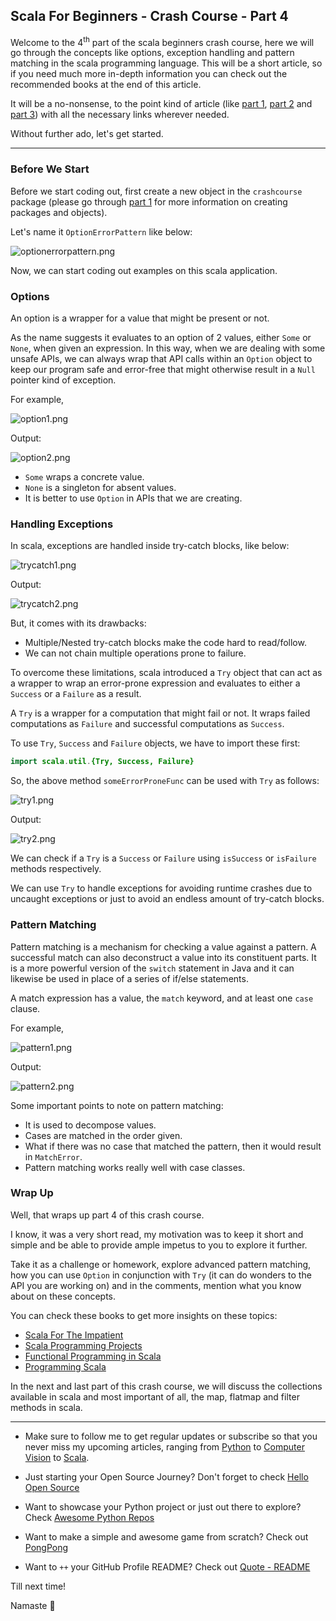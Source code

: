 ## Scala For Beginners - Crash Course - Part 4

Welcome to the 4<sup>th</sup> part of the scala beginners crash course, here we will go through the concepts like options, exception handling and pattern matching in the scala programming language. This will be a short article, so if you need much more in-depth information you can check out the recommended books at the end of this article.

It will be a no-nonsense, to the point kind of article (like [part 1](https://blog.codekaro.info/scala-for-beginners-crash-course-part-1), [part 2](https://blog.codekaro.info/scala-for-beginners-crash-course-part-2) and [part 3](https://blog.codekaro.info/scala-for-beginners-crash-course-part-3)) with all the necessary links wherever needed.

Without further ado, let's get started.

---

### Before We Start

Before we start coding out, first create a new object in the `crashcourse` package (please go through [part 1](https://blog.codekaro.info/scala-for-beginners-crash-course-part-1) for more information on creating packages and objects).

Let's name it `OptionErrorPattern` like below:

![optionerrorpattern.png](https://cdn.hashnode.com/res/hashnode/image/upload/v1630925030021/nVd9E9gnC.png)

Now, we can start coding out examples on this scala application.

### Options

An option is a wrapper for a value that might be present or not.

As the name suggests it evaluates to an option of 2 values, either `Some` or `None`, when given an expression. In this way, when we are dealing with some unsafe APIs, we can always wrap that API calls within an `Option` object to keep our program safe and error-free that might otherwise result in a `Null` pointer kind of exception.

For example,

![option1.png](https://cdn.hashnode.com/res/hashnode/image/upload/v1630925018987/sB1uRqqay.png)

Output:

![option2.png](https://cdn.hashnode.com/res/hashnode/image/upload/v1630925042862/-nK_ZfcMc.png)

* `Some` wraps a concrete value.
* `None` is a singleton for absent values.
* It is better to use `Option` in APIs that we are creating.

### Handling Exceptions

In scala, exceptions are handled inside try-catch blocks, like below:

![trycatch1.png](https://cdn.hashnode.com/res/hashnode/image/upload/v1630925058053/hTqvEBrrBP.png)

Output:

![trycatch2.png](https://cdn.hashnode.com/res/hashnode/image/upload/v1630925069861/Esd5kD21N.png)

But, it comes with its drawbacks:

* Multiple/Nested try-catch blocks make the code hard to read/follow.
* We can not chain multiple operations prone to failure.

To overcome these limitations, scala introduced a `Try` object that can act as a wrapper to wrap an error-prone expression and evaluates to either a `Success` or a `Failure` as a result.

A `Try` is a wrapper for a computation that might fail or not. It wraps failed computations as `Failure` and successful computations as `Success`.

To use `Try`, `Success` and `Failure` objects, we have to import these first:

```java
import scala.util.{Try, Success, Failure}
```

So, the above method `someErrorProneFunc` can be used with `Try` as follows:

![try1.png](https://cdn.hashnode.com/res/hashnode/image/upload/v1630925084602/6lmVG7jIU.png)

Output:

![try2.png](https://cdn.hashnode.com/res/hashnode/image/upload/v1630925093846/jtYL6zcZR.png)

We can check if a `Try` is a `Success` or `Failure` using `isSuccess` or `isFailure` methods respectively.

We can use `Try` to handle exceptions for avoiding runtime crashes due to uncaught exceptions or just to avoid an endless amount of try-catch blocks.

### Pattern Matching

Pattern matching is a mechanism for checking a value against a pattern. A successful match can also deconstruct a value into its constituent parts. It is a more powerful version of the `switch` statement in Java and it can likewise be used in place of a series of if/else statements.

A match expression has a value, the `match` keyword, and at least one `case` clause.

For example,

![pattern1.png](https://cdn.hashnode.com/res/hashnode/image/upload/v1630925111421/1pCDtmdXV.png)

Output:

![pattern2.png](https://cdn.hashnode.com/res/hashnode/image/upload/v1630925120830/nW6vRfMZ8.png)

Some important points to note on pattern matching:

* It is used to decompose values.
* Cases are matched in the order given.
* What if there was no case that matched the pattern, then it would result in `MatchError`.
* Pattern matching works really well with case classes.

### Wrap Up

Well, that wraps up part 4 of this crash course.

I know, it was a very short read, my motivation was to keep it short and simple and be able to provide ample impetus to you to explore it further. 

Take it as a challenge or homework, explore advanced pattern matching, how you can use `Option` in conjunction with `Try` (it can do wonders to the API you are working on) and in the comments, mention what you know about on these concepts.

You can check these books to get more insights on these topics:

* [Scala For The Impatient](https://amzn.to/3C4rZ8a)
* [Scala Programming Projects](https://amzn.to/3tAluXH)
* [Functional Programming in Scala](https://amzn.to/3hnZYAw)
* [Programming Scala](https://amzn.to/3k66Lk1)

In the next and last part of this crash course, we will discuss the collections available in scala and most important of all, the map, flatmap and filter methods in scala.

---

- Make sure to follow me to get regular updates or subscribe so that you never miss my upcoming articles, ranging from [Python](https://blog.codekaro.info/series/python) to [Computer Vision](https://blog.codekaro.info/series/computer-vision) to [Scala](https://blog.codekaro.info/series/scala).

- Just starting your Open Source Journey? Don't forget to check [Hello Open Source](https://github.com/siddharth2016/hello-open-source)

- Want to showcase your Python project or just out there to explore? Check [Awesome Python Repos](https://github.com/siddharth2016/awesome-python-repos)

- Want to make a simple and awesome game from scratch? Check out [PongPong](https://github.com/siddharth2016/PongPong)

- Want to `++` your GitHub Profile README? Check out [Quote - README](https://github.com/marketplace/actions/quote-readme)

Till next time!

Namaste 🙏